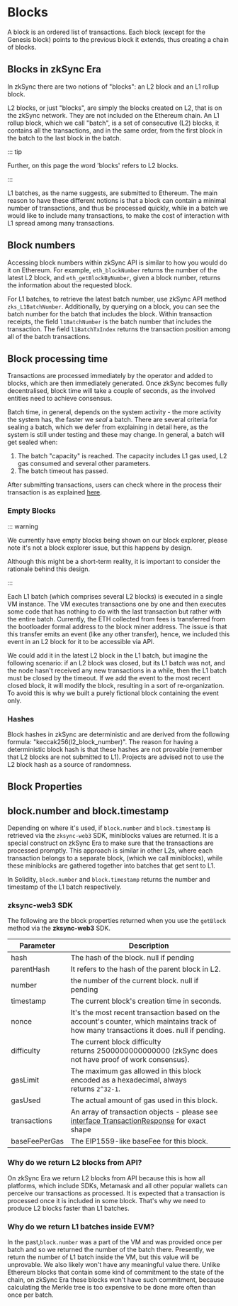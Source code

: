 # Blocks

A block is an ordered list of transactions. Each block (except for the Genesis block) points to the previous block it extends, thus creating a chain of blocks.

## Blocks in zkSync Era

In zkSync there are two notions of "blocks": an L2 block and an L1 rollup block.

L2 blocks, or just "blocks", are simply the blocks created on L2, that is on the zkSync network. They are not included on the Ethereum chain. An L1 rollup block, which we call "batch", is a set of
consecutive (L2) blocks, it contains all the transactions, and in the same order, from the first block in the batch to the last block in the
batch.

::: tip

Further, on this page the word 'blocks' refers to L2 blocks.

:::

L1 batches, as the name suggests, are submitted to Ethereum. The main reason to have these different notions is that a block can
contain a minimal number of transactions, and thus be processed quickly, while in a batch we would like to include many transactions, to make the cost of interaction with L1 spread among many transactions.

## Block numbers

Accessing block numbers within zkSync API is similar to how you would do it on Ethereum. For example, `eth_blockNumber` returns the number
of the latest L2 block, and `eth_getBlockByNumber`, given a block number, returns the information about the requested block.

For L1 batches, to retrieve the latest batch number, use zkSync API method `zks_L1BatchNumber`.
Additionally, by querying on a block, you can see the batch number for the batch that includes the block.
Within transaction receipts, the field `l1BatchNumber` is the batch number that includes the transaction.
The field `l1BatchTxIndex` returns the transaction position among all of the batch transactions.
## Block processing time

Transactions are processed immediately by the operator and added to blocks, which are then immediately generated. Once zkSync becomes
fully decentralised, block time will take a couple of seconds, as the involved entities need to achieve consensus.

Batch time, in general, depends on the system activity - the more activity the system has, the faster we <em>seal</em> a batch.
There are several criteria for sealing a batch, which we defer from explaining in detail here, as the system is still under testing and
these may change.
In general, a batch will get sealed when:

1. The batch "capacity" is reached. The capacity includes L1 gas used, L2 gas consumed and several other parameters.
2. The batch timeout has passed.

After submitting transactions, users can check where in the process their transaction is as explained [here](../../fundamentals/zkSync.md#zksync-overview).

### Empty Blocks

::: warning

We currently have empty blocks being shown on our block explorer, please note it's not a block explorer issue, but this happens by design.

Although this might be a short-term reality, it is important to consider the rationale behind this design.

:::

Each L1 batch (which comprises several L2 blocks) is executed in a single VM instance. The VM executes transactions one by one and then executes some code that has nothing to do with the last transaction but rather with the entire batch. Currently, the ETH collected from fees is transferred from the bootloader formal address to the block miner address. The issue is that this transfer emits an event (like any other transfer), hence, we included this event in an L2 block for it to be accessible via API.

We could add it in the latest L2 block in the L1 batch, but imagine the following scenario: if an L2 block was closed, but its L1 batch was not, and the node hasn't received any new transactions in a while, then the L1 batch must be closed by the timeout. If we add the event to the most recent closed block, it will modify the block, resulting in a sort of re-organization. 
To avoid this is why we built a purely fictional block containing the event only.

### Hashes

Block hashes in zkSync are deterministic and are derived from the following formula: "keccak256(l2_block_number)".
The reason for having a deterministic block hash is that these hashes are not provable (remember that L2 blocks are not submitted to L1).
Projects are advised not to use the L2 block hash as a source of randomness.

## Block Properties

## block.number and block.timestamp

Depending on where it's used, if `block.number` and `block.timestamp` is retrieved via the `zksync-web3` SDK, miniblocks values are returned. It is a special construct on zkSync Era to make sure that the transactions are processed promptly. This approach is similar in other L2s, where each transaction belongs to a separate block, (which we call miniblocks), while these miniblocks are gathered together into batches that get sent to L1.

In Solidity, `block.number` and `block.timestamp` returns the number and timestamp of the L1 batch respectively.

### zksync-web3 SDK

The following are the block properties returned when you use the `getBlock` method via the **zksync-web3** SDK.

| Parameter     | Description                                                                                                             |
| ------------- | ------------------------------------------------------------------------------------------------------------------------|
| hash          | The hash of the block. null if pending                                                                                                 |
| parentHash    | It refers to the hash of the parent block in L2.                                                                        |
| number        | the number of the current block. null if pending                                                                                         |
| timestamp     | The current block's creation time in seconds.                                                                           |
| nonce         | It's the most recent transaction based on the account's counter, which maintains track of how many transactions it does. null if pending. |
| difficulty    | The current block difficulty returns 2500000000000000 (zkSync does not have proof of work consensus).                   |
| gasLimit      | The maximum gas allowed in this block encoded as a hexadecimal, always returns `2^32-1`.                                                                |
| gasUsed       | The actual amount of gas used in this block.                                                                            |
| transactions  | An array of transaction objects - please see [interface TransactionResponse](../types.md) for exact shape                                                                     |
| baseFeePerGas | The EIP1559-like baseFee for this block.                                                                                |

### Why do we return L2 blocks from API?

On zkSync Era we return L2 blocks from API because this is how all platforms, which include SDKs, Metamask and all other popular wallets can perceive our transactions as processed. It is expected that a transaction is processed once it is included in some block. That's why we need to produce L2 blocks faster than L1 batches.

### Why do we return L1 batches inside EVM?

In the past,`block.number` was a part of the VM and was provided once per batch and so we returned the number of the batch there.
Presently, we return the number of L1 batch inside the VM, but this value will be unprovable. We also likely won't have any meaningful value there. Unlike Ethereum blocks that contain some kind of commitment to the state of the chain, on zkSync Era these blocks won't have such commitment, because calculating the Merkle tree is too expensive to be done more often than once per batch.